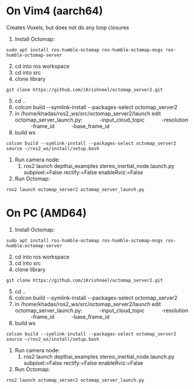 
# On Vim4 (aarch64)
Creates Voxels, but does not do any loop closures

1. Install Octomap:
```Shell
sudo apt install ros-humble-octomap ros-humble-octomap-msgs ros-humble-octomap-server
```

2. cd into ros workspace
3. cd into src
4. clone library
```Shell
git clone https://github.com/iKrishneel/octomap_server2.git
```
5. cd ..
6. colcon build --symlink-install --packages-select octomap_server2
7. in /home/khadas/ros2_ws/src/octomap_server2/launch edit octomap_server_launch.py:
      -input_cloud_topic
      -resolution
      -frame_id
      -base_frame_id
8. build ws
```Shell
colcon build --symlink-install --packages-select octomap_server2
source ~/ros2_ws/install/setup.bash
```
1. Run camera node:
	1. ros2 launch depthai_examples stereo_inertial_node.launch.py subpixel:=False rectify:=False enableRviz:=False
2. Run Octomap:
```Shell
ros2 launch octomap_server2 octomap_server_launch.py
```




# On PC (AMD64)

1. Install Octomap:
```Shell
sudo apt install ros-humble-octomap ros-humble-octomap-msgs ros-humble-octomap-server
```
2. cd into ros workspace
3. cd into src
4. clone library
```Shell
git clone https://github.com/iKrishneel/octomap_server2.git
```
5. cd ..
6. colcon build --symlink-install --packages-select octomap_server2
7. in /home/khadas/ros2_ws/src/octomap_server2/launch edit octomap_server_launch.py:
      -input_cloud_topic
      -resolution
      -frame_id
      -base_frame_id
8. build ws
```Shell
colcon build --symlink-install --packages-select octomap_server2
source ~/ros2_ws/install/setup.bash
```
1. Run camera node:
	1. ros2 launch depthai_examples stereo_inertial_node.launch.py subpixel:=False rectify:=False enableRviz:=False
2. Run Octomap:
```Shell
ros2 launch octomap_server2 octomap_server_launch.py
```

